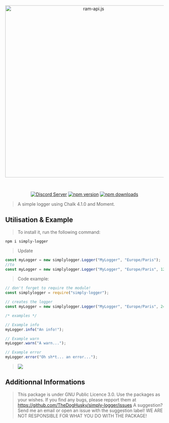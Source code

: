 <div align="center">
  <br />
  <p>
    <a href="https://discord.js.org"><img src="https://cdn.discordapp.com/attachments/670181225477963776/957201328835293204/simply-logger_final.png" width="546" alt="ram-api.js" /></a>
  </p>
  <br />
  <p>
    <a href="https://discord.gg/bFVr8K2Qv8"><img src="https://img.shields.io/discord/605900262581993472?color=5865F2&logo=discord&logoColor=white" alt="Discord Server" /></a>
    <a href="https://www.npmjs.com/package/simply-logger"><img src="https://img.shields.io/npm/v/simply-logger.svg?maxAge=3600" alt="npm version" /></a>
    <a href="https://www.npmjs.com/package/simply-logger"><img src="https://img.shields.io/npm/dt/simply-logger.svg?maxAge=3600" alt="npm downloads" /></a>
  </p>
</div>

> A simple logger using Chalk 4.1.0 and Moment.

## Utilisation & Example

> To install it, run the following command:

```batch
npm i simply-logger
```

> Update

```js
const myLogger = new simplylogger.Logger("MyLogger", "Europe/Paris");
//to
const myLogger = new simplylogger.Logger("MyLogger", "Europe/Paris", 12); //12 or 24  12 = Am/ PM 24 = 24 hour clock
```

> Code example:

```js
// don't forget to require the module!
const simplylogger = require("simply-logger");

// creates the logger
const myLogger = new simplylogger.Logger("MyLogger", "Europe/Paris", 24); //change 24 to 12 for AM/PM

/* examples */

// Example info
myLogger.info("An info!");

// Example warn
myLogger.warn("A warn...");

// Example error
myLogger.error("Oh sh*t... an error...");
```
> <img src="https://cdn.discordapp.com/attachments/670181225477963776/955521229983481877/unknown.png"/>
## Additionnal Informations

> This package is under GNU Public Licence 3.0.
> Use the packages as your wishes.
> If you find any bugs, please repport them at https://github.com/TheDogHusky/simply-logger/issues
> A suggestion? Send me an email or open an issue with the suggestion label!
> WE ARE NOT RESPONSIBLE FOR WHAT YOU DO WITH THE PACKAGE!